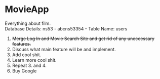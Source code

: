 # MovieApp
Everything about film.<br/>
Database Details: ns53 - abcns53354 - Table Name: users<br/>
<ol>
<li><strike>Merge Log In and Movie Search Site and get rid of any uneccessary features.</strike></li>
<li>Discuss what main feature will be and implement.</li>
<li>Add cool shit.</li>
<li>Learn more cool shit.</li>
<li>Repeat 3. and 4.</li>
<li>Buy Google</li>
</ol>

